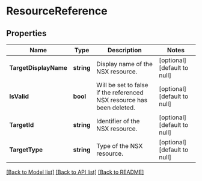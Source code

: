 # ResourceReference

## Properties
Name | Type | Description | Notes
------------ | ------------- | ------------- | -------------
**TargetDisplayName** | **string** | Display name of the NSX resource. | [optional] [default to null]
**IsValid** | **bool** | Will be set to false if the referenced NSX resource has been deleted. | [optional] [default to null]
**TargetId** | **string** | Identifier of the NSX resource. | [optional] [default to null]
**TargetType** | **string** | Type of the NSX resource. | [optional] [default to null]

[[Back to Model list]](../README.md#documentation-for-models) [[Back to API list]](../README.md#documentation-for-api-endpoints) [[Back to README]](../README.md)

